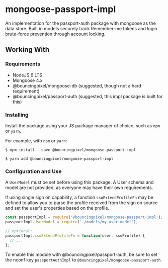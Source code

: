 # mongoose-passport-impl

An implementation for the passport-auth package with mongoose as the data store.
Built in models securely track Remember-me tokens and login brute-force prevention through account locking.

## Working With

### Requirements

- NodeJS 6 LTS
- Mongoose 4.x
- @bouncingpixel/mongoose-db (suggested, though not a hard requirement)
- @bouncingpixel/passport-auth (suggested, this impl package is built for this)

### Installing

Install the package using your JS package manager of choice, such as `npm` or `yarn`.

For example, with `npm` or `yarn`:
```
$ npm install --save @bouncingpixel/mongoose-passport-impl

$ yarn add @bouncingpixel/mongoose-passport-impl
```

### Configuration and Use

A `UserModel` must be set before using this package. A User schema and model are not provided, as everyone may have their own requirements.

If using single sign on capability, a function `ssoExtendProfileFn` may be defined to allow you to parse the profile received from the sign on source and set the user's properties based on the profile.

```js
const passportImpl = require('@bouncingpixel/mongoose-passport-impl');
passportImpl.UserModel = require('./models/my-user-model');

// optional:
passportImpl.ssoExtendProfileFn = function(user, ssoProfile) {
  // ...
};
```

To enable this module with @bouncingpixel/passport-auth, be sure to set the nconf key `passportAuthImpl` to `@bouncingpixel/mongoose-passport-auth`.

